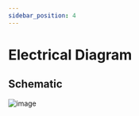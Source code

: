 ```yaml
---
sidebar_position: 4
---
```


# Electrical Diagram

## Schematic
 ![image](https://github.com/user-attachments/assets/d40e9577-3c91-4062-aa26-7fedaf9b0f24)
